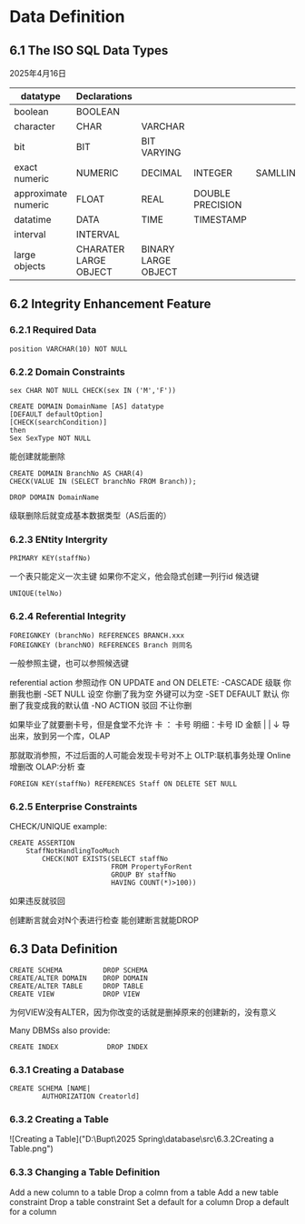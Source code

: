# Data Definition
## 6.1 The ISO SQL Data Types
2025年4月16日

|datatype|Declarations||||
|---|---|---|---|---|
|boolean|BOOLEAN|
|character|CHAR|VARCHAR|
|bit|BIT|BIT VARYING|
exact numeric|NUMERIC|DECIMAL|INTEGER|SAMLLINT|
approximate numeric|FLOAT|REAL|DOUBLE PRECISION
datatime|DATA|TIME|TIMESTAMP
interval|INTERVAL|
large objects|CHARATER LARGE OBJECT|BINARY LARGE OBJECT

## 6.2 Integrity Enhancement Feature

### 6.2.1 Required Data
```
position VARCHAR(10) NOT NULL
```

### 6.2.2 Domain Constraints
```
sex CHAR NOT NULL CHECK(sex IN ('M','F'))
```

```
CREATE DOMAIN DomainName [AS] datatype
[DEFAULT defaultOption]
[CHECK(searchCondition)]
then
Sex SexType NOT NULL
```

能创建就能删除
```
CREATE DOMAIN BranchNo AS CHAR(4)
CHECK(VALUE IN (SELECT branchNo FROM Branch));

DROP DOMAIN DomainName
```

级联删除后就变成基本数据类型（AS后面的）

### 6.2.3 ENtity Intergrity
```
PRIMARY KEY(staffNo)
```
一个表只能定义一次主键
如果你不定义，他会隐式创建一列行id
候选键
```
UNIQUE(telNo)
```

### 6.2.4 Referential Integrity
```
FOREIGNKEY (branchNo) REFERENCES BRANCH.xxx
FOREIGNKEY (branchNO) REFERENCES Branch 则同名
```
一般参照主键，也可以参照候选键

referential action 参照动作
ON UPDATE and ON DELETE:
-CASCADE 级联 你删我也删
-SET NULL 设空 你删了我为空 外键可以为空
-SET DEFAULT 默认 你删了我变成我的默认值 
-NO ACTION 驳回 不让你删

如果毕业了就要删卡号，但是食堂不允许
卡  ： 卡号
明细：卡号 ID 金额
    |
    |
    ↓
    导出来，放到另一个库，OLAP

那就取消参照，不过后面的人可能会发现卡号对不上
OLTP:联机事务处理 Online 增删改 
OLAP:分析 查
```
FOREIGN KEY(staffNo) REFERENCES Staff ON DELETE SET NULL
```

### 6.2.5 Enterprise Constraints
CHECK/UNIQUE
example:
```
CREATE ASSERTION
    StaffNotHandlingTooMuch
        CHECK(NOT EXISTS(SELECT staffNo
                         FROM PropertyForRent
                         GROUP BY staffNo
                         HAVING COUNT(*)>100))
```
如果违反就驳回

创建断言就会对N个表进行检查
能创建断言就能DROP

## 6.3 Data Definition
```
CREATE SCHEMA          DROP SCHEMA
CREATE/ALTER DOMAIN    DROP DOMAIN
CREATE/ALTER TABLE     DROP TABLE
CREATE VIEW            DROP VIEW
```
为何VIEW没有ALTER，因为你改变的话就是删掉原来的创建新的，没有意义

Many DBMSs also provide:
```
CREATE INDEX            DROP INDEX
```

### 6.3.1 Creating a Database
```
CREATE SCHEMA [NAME|
        AUTHORIZATION Creatorld]
```

### 6.3.2 Creating a Table
![Creating a Table]("D:\Bupt\2025 Spring\database\src\6.3.2Creating a Table.png")



### 6.3.3 Changing a Table Definition
Add a new column to a table
Drop a colmn from a table
Add a new table constraint
Drop a table constraint
Set a default for a column
Drop a default for a column